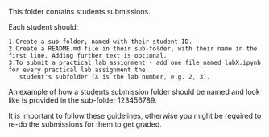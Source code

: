 This folder contains students submissions.

Each student should:

    1.Create a sub-folder, named with their student ID.
    2.Create a README.md file in their sub-folder, with their name in the first line. Adding further text is optional.
    3.To submit a practical lab assignment - add one file named labX.ipynb for every practical lab assignment the   
       student's subfolder (X is the lab number, e.g. 2, 3).
    
An example of how a students submission folder should be named and look like is provided in the sub-folder 123456789.

It is important to follow these guidelines, otherwise you might be required to re-do the submissions for them to get graded.

